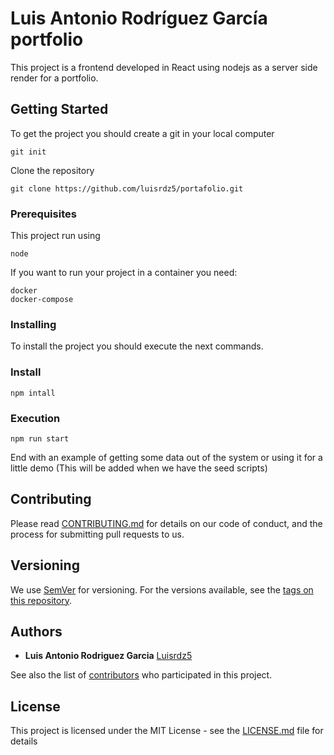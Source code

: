# Luis Antonio Rodríguez García portfolio

This project is a frontend developed in React using nodejs as a server side render for a portfolio.


## Getting Started

To get the project you should create a git in your local computer

```
git init
```
Clone the repository

```
git clone https://github.com/luisrdz5/portafolio.git
```

### Prerequisites

This project run using

```
node
```

If you want to run your project in a container you need:

```
docker 
docker-compose
```

### Installing

To install the project you should execute the next commands.

### Install

```
npm intall
```

### Execution

```
npm run start
```

End with an example of getting some data out of the system or using it for a little demo
(This will be added when we have the seed scripts)


## Contributing

Please read [CONTRIBUTING.md](https://gist.github.com/PurpleBooth/b24679402957c63ec426) for details on our code of conduct, and the process for submitting pull requests to us.

## Versioning

We use [SemVer](http://semver.org/) for versioning. For the versions available, see the [tags on this repository](https://github.com/luisrdz5/portafolio/tags). 

## Authors
* **Luis Antonio Rodriguez Garcia**  [Luisrdz5](https://github.com/luisrdz5)

See also the list of [contributors](https://github.com/luisrdz5/portafolio/contributors) who participated in this project.

## License

This project is licensed under the MIT License - see the [LICENSE.md](LICENSE.md) file for details


